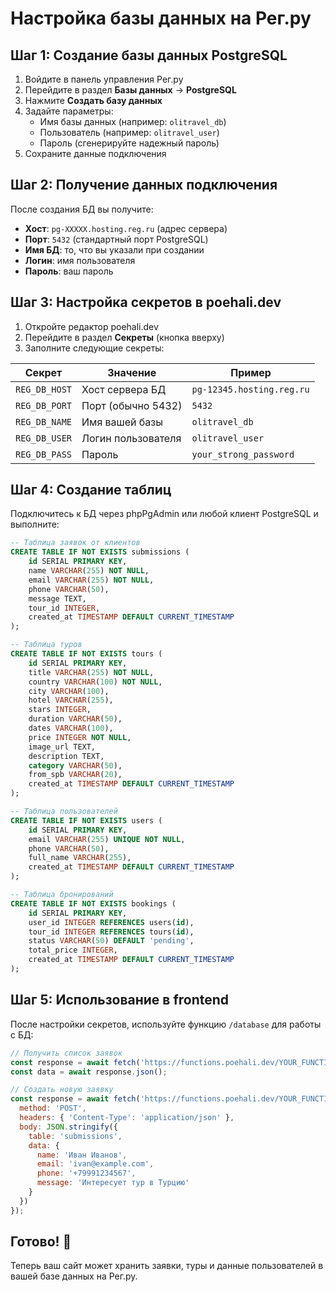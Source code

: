 # Настройка базы данных на Рег.ру

## Шаг 1: Создание базы данных PostgreSQL

1. Войдите в панель управления Рег.ру
2. Перейдите в раздел **Базы данных** → **PostgreSQL**
3. Нажмите **Создать базу данных**
4. Задайте параметры:
   - Имя базы данных (например: `olitravel_db`)
   - Пользователь (например: `olitravel_user`)
   - Пароль (сгенерируйте надежный пароль)
5. Сохраните данные подключения

## Шаг 2: Получение данных подключения

После создания БД вы получите:
- **Хост**: `pg-XXXXX.hosting.reg.ru` (адрес сервера)
- **Порт**: `5432` (стандартный порт PostgreSQL)
- **Имя БД**: то, что вы указали при создании
- **Логин**: имя пользователя
- **Пароль**: ваш пароль

## Шаг 3: Настройка секретов в poehali.dev

1. Откройте редактор poehali.dev
2. Перейдите в раздел **Секреты** (кнопка вверху)
3. Заполните следующие секреты:

| Секрет | Значение | Пример |
|--------|----------|--------|
| `REG_DB_HOST` | Хост сервера БД | `pg-12345.hosting.reg.ru` |
| `REG_DB_PORT` | Порт (обычно 5432) | `5432` |
| `REG_DB_NAME` | Имя вашей базы | `olitravel_db` |
| `REG_DB_USER` | Логин пользователя | `olitravel_user` |
| `REG_DB_PASS` | Пароль | `your_strong_password` |

## Шаг 4: Создание таблиц

Подключитесь к БД через phpPgAdmin или любой клиент PostgreSQL и выполните:

```sql
-- Таблица заявок от клиентов
CREATE TABLE IF NOT EXISTS submissions (
    id SERIAL PRIMARY KEY,
    name VARCHAR(255) NOT NULL,
    email VARCHAR(255) NOT NULL,
    phone VARCHAR(50),
    message TEXT,
    tour_id INTEGER,
    created_at TIMESTAMP DEFAULT CURRENT_TIMESTAMP
);

-- Таблица туров
CREATE TABLE IF NOT EXISTS tours (
    id SERIAL PRIMARY KEY,
    title VARCHAR(255) NOT NULL,
    country VARCHAR(100) NOT NULL,
    city VARCHAR(100),
    hotel VARCHAR(255),
    stars INTEGER,
    duration VARCHAR(50),
    dates VARCHAR(100),
    price INTEGER NOT NULL,
    image_url TEXT,
    description TEXT,
    category VARCHAR(50),
    from_spb VARCHAR(20),
    created_at TIMESTAMP DEFAULT CURRENT_TIMESTAMP
);

-- Таблица пользователей
CREATE TABLE IF NOT EXISTS users (
    id SERIAL PRIMARY KEY,
    email VARCHAR(255) UNIQUE NOT NULL,
    phone VARCHAR(50),
    full_name VARCHAR(255),
    created_at TIMESTAMP DEFAULT CURRENT_TIMESTAMP
);

-- Таблица бронирований
CREATE TABLE IF NOT EXISTS bookings (
    id SERIAL PRIMARY KEY,
    user_id INTEGER REFERENCES users(id),
    tour_id INTEGER REFERENCES tours(id),
    status VARCHAR(50) DEFAULT 'pending',
    total_price INTEGER,
    created_at TIMESTAMP DEFAULT CURRENT_TIMESTAMP
);
```

## Шаг 5: Использование в frontend

После настройки секретов, используйте функцию `/database` для работы с БД:

```javascript
// Получить список заявок
const response = await fetch('https://functions.poehali.dev/YOUR_FUNCTION_ID?table=submissions&limit=100');
const data = await response.json();

// Создать новую заявку
const response = await fetch('https://functions.poehali.dev/YOUR_FUNCTION_ID', {
  method: 'POST',
  headers: { 'Content-Type': 'application/json' },
  body: JSON.stringify({
    table: 'submissions',
    data: {
      name: 'Иван Иванов',
      email: 'ivan@example.com',
      phone: '+79991234567',
      message: 'Интересует тур в Турцию'
    }
  })
});
```

## Готово! 🚀

Теперь ваш сайт может хранить заявки, туры и данные пользователей в вашей базе данных на Рег.ру.
